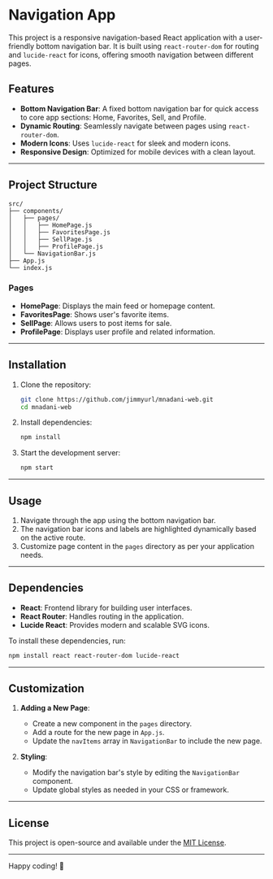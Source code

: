 # Navigation App

This project is a responsive navigation-based React application with a user-friendly bottom navigation bar. It is built using `react-router-dom` for routing and `lucide-react` for icons, offering smooth navigation between different pages.

## Features

- **Bottom Navigation Bar**: A fixed bottom navigation bar for quick access to core app sections: Home, Favorites, Sell, and Profile.
- **Dynamic Routing**: Seamlessly navigate between pages using `react-router-dom`.
- **Modern Icons**: Uses `lucide-react` for sleek and modern icons.
- **Responsive Design**: Optimized for mobile devices with a clean layout.

---

## Project Structure

```
src/
├── components/
│   ├── pages/
│   │   ├── HomePage.js
│   │   ├── FavoritesPage.js
│   │   ├── SellPage.js
│   │   ├── ProfilePage.js
│   └── NavigationBar.js
├── App.js
└── index.js
```

### Pages
- **HomePage**: Displays the main feed or homepage content.
- **FavoritesPage**: Shows user's favorite items.
- **SellPage**: Allows users to post items for sale.
- **ProfilePage**: Displays user profile and related information.

---

## Installation

1. Clone the repository:
   ```bash
   git clone https://github.com/jimmyurl/mnadani-web.git
   cd mnadani-web
   ```

2. Install dependencies:
   ```bash
   npm install
   ```

3. Start the development server:
   ```bash
   npm start
   ```

---

## Usage

1. Navigate through the app using the bottom navigation bar.
2. The navigation bar icons and labels are highlighted dynamically based on the active route.
3. Customize page content in the `pages` directory as per your application needs.

---

## Dependencies

- **React**: Frontend library for building user interfaces.
- **React Router**: Handles routing in the application.
- **Lucide React**: Provides modern and scalable SVG icons.

To install these dependencies, run:
```bash
npm install react react-router-dom lucide-react
```

---

## Customization

1. **Adding a New Page**:
   - Create a new component in the `pages` directory.
   - Add a route for the new page in `App.js`.
   - Update the `navItems` array in `NavigationBar` to include the new page.

2. **Styling**:
   - Modify the navigation bar's style by editing the `NavigationBar` component.
   - Update global styles as needed in your CSS or framework.

---

## License

This project is open-source and available under the [MIT License](LICENSE).

---

Happy coding! 🎉